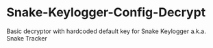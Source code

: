 # Snake-Keylogger-Config-Decrypt
Basic decryptor with hardcoded default key for Snake Keylogger a.k.a. Snake Tracker
